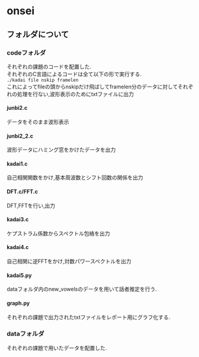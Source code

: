 # onsei
## フォルダについて
### codeフォルダ
それぞれの課題のコードを配置した.  
それぞれのC言語によるコードは全て以下の形で実行する.  
`./kadai file nskip framelen`  
これによってfileの頭からnskipだけ飛ばしてframelen分のデータに対してそれぞれの処理を行ない,波形表示のためにtxtファイルに出力
#### junbi2.c    
データをそのまま波形表示  
#### junbi2_2.c
波形データにハミング窓をかけたデータを出力
#### kadai1.c
自己相関関数をかけ,基本周波数とシフト回数の関係を出力
#### DFT.c/FFT.c
DFT,FFTを行い,出力
#### kadai3.c
ケプストラム係数からスペクトル包絡を出力
#### kadai4.c
自己相関に逆FFTをかけ,対数パワースペクトルを出力
#### kadai5.py
dataフォルダ内のnew_vowelsのデータを用いて話者推定を行う.
#### graph.py
それぞれの課題で出力されたtxtファイルをレポート用にグラフ化する.
### dataフォルダ
それぞれの課題で用いたデータを配置した.
